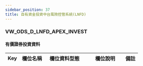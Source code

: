 ```yaml
---
sidebar_position: 37
title: 自有資金投資中台風險控管系統(LNFD)
---
```


### VW_ODS_D_LNFD_APEX_INVEST
#### 有價證券投資資料
| Key | 欄位名稱  | 欄位資料型態        | 欄位說明     | 備註 |
| --- | --------- | ------------------- | ------------ | ---- |